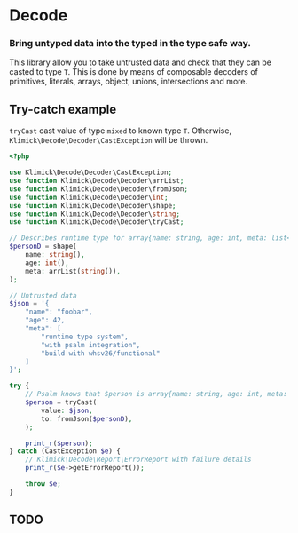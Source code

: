 # Decode

### Bring untyped data into the typed in the type safe way.

This library allow you to take untrusted data and check that they can be casted to type `T`.
This is done by means of composable decoders of primitives, literals, arrays, object, unions, intersections and more.

## Try-catch example

`tryCast` cast value of type `mixed` to known type `T`.
Otherwise, `Klimick\Decode\Decoder\CastException` will be thrown.

```php
<?php

use Klimick\Decode\Decoder\CastException;
use function Klimick\Decode\Decoder\arrList;
use function Klimick\Decode\Decoder\fromJson;
use function Klimick\Decode\Decoder\int;
use function Klimick\Decode\Decoder\shape;
use function Klimick\Decode\Decoder\string;
use function Klimick\Decode\Decoder\tryCast;

// Describes runtime type for array{name: string, age: int, meta: list<string>}
$personD = shape(
    name: string(),
    age: int(),
    meta: arrList(string()),
);

// Untrusted data
$json = '{
    "name": "foobar",
    "age": 42,
    "meta": [
        "runtime type system",
        "with psalm integration",
        "build with whsv26/functional"
    ]
}';

try {
    // Psalm knows that $person is array{name: string, age: int, meta: list<string>}
    $person = tryCast(
        value: $json,
        to: fromJson($personD),
    );

    print_r($person);
} catch (CastException $e) {
    // Klimick\Decode\Report\ErrorReport with failure details
    print_r($e->getErrorReport());

    throw $e;
}

```

## TODO
